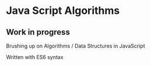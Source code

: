 # Java Script Algorithms

## Work in progress

Brushing up on Algorithms / Data Structures in JavaScript

Written with ES6 syntax
